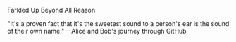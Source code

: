 Farkled 
Up
Beyond
All
Reason


"It's a proven fact that it's the sweetest sound to a person's ear is the sound of their own name."
--Alice and Bob's journey through GitHub